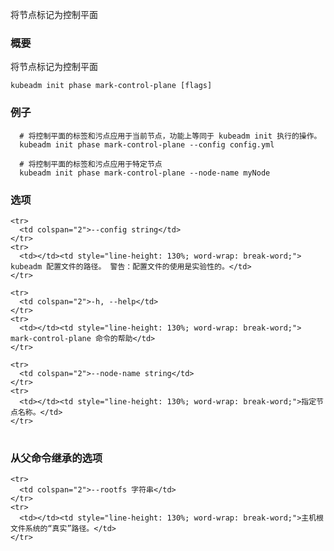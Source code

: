 
<!-- Mark a node as a control-plane -->
将节点标记为控制平面

<!-- ### Synopsis -->
### 概要


<!-- Mark a node as a control-plane -->
将节点标记为控制平面

```
kubeadm init phase mark-control-plane [flags]
```

<!-- ### Examples -->
### 例子

```
  # 将控制平面的标签和污点应用于当前节点，功能上等同于 kubeadm init 执行的操作。
  kubeadm init phase mark-control-plane --config config.yml

  # 将控制平面的标签和污点应用于特定节点
  kubeadm init phase mark-control-plane --node-name myNode
```

<!-- ### Options -->
### 选项

<table style="width: 100%; table-layout: fixed;">
  <colgroup>
    <col span="1" style="width: 10px;" />
    <col span="1" />
  </colgroup>
  <tbody>

<!--     <tr>
      <td colspan="2">--config string</td>
    </tr>
    <tr>
      <td></td><td style="line-height: 130%; word-wrap: break-word;">Path to kubeadm config file. WARNING: Usage of a configuration file is experimental.</td>
    </tr> -->
    <tr>
      <td colspan="2">--config string</td>
    </tr>
    <tr>
      <td></td><td style="line-height: 130%; word-wrap: break-word;"> kubeadm 配置文件的路径。 警告：配置文件的使用是实验性的。</td>
    </tr>

<!--     <tr>
      <td colspan="2">-h, --help</td>
    </tr>
    <tr>
      <td></td><td style="line-height: 130%; word-wrap: break-word;">help for mark-control-plane</td>
    </tr> -->

    <tr>
      <td colspan="2">-h, --help</td>
    </tr>
    <tr>
      <td></td><td style="line-height: 130%; word-wrap: break-word;"> mark-control-plane 命令的帮助</td>
    </tr>

<!--     <tr>
      <td colspan="2">--node-name string</td>
    </tr>
    <tr>
      <td></td><td style="line-height: 130%; word-wrap: break-word;">Specify the node name.</td>
    </tr> -->

    <tr>
      <td colspan="2">--node-name string</td>
    </tr>
    <tr>
      <td></td><td style="line-height: 130%; word-wrap: break-word;">指定节点名称。</td>
    </tr>

  </tbody>
</table>



<!-- ### Options inherited from parent commands -->
<!-- ### Options inherited from parent commands -->
### 从父命令继承的选项

<table style="width: 100%; table-layout: fixed;">
  <colgroup>
    <col span="1" style="width: 10px;" />
    <col span="1" />
  </colgroup>
  <tbody>

<!--     <tr>
      <td colspan="2">--rootfs string</td>
    </tr>
    <tr>
      <td></td><td style="line-height: 130%; word-wrap: break-word;">[EXPERIMENTAL] The path to the 'real' host root filesystem.</td>
    </tr> -->
    <tr>
      <td colspan="2">--rootfs 字符串</td>
    </tr>
    <tr>
      <td></td><td style="line-height: 130%; word-wrap: break-word;">主机根文件系统的“真实”路径。</td>
    </tr>

  </tbody>
</table>



